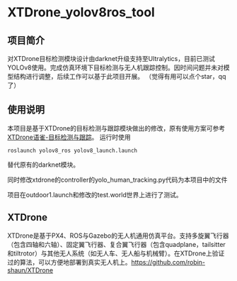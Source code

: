 # XTDrone_yolov8ros_tool

## 项目简介
对XTDrone目标检测模块设计由darknet升级支持至Ultralytics，目前已测试YOLOv8使用。完成仿真环境下目标检测与无人机跟踪控制。因时间问题并未对模型结构进行调整，后续工作可以基于此项目开展。
（觉得有用可以点个star，qq了）

## 使用说明
本项目是基于XTDrone的目标检测与跟踪模块做出的修改，原有使用方案可参考[XTDrone语雀-目标检测与跟踪](https://www.yuque.com/xtdrone/manual_cn/target_detection_tracking)。
运行时使用
```
roslaunch yolov8_ros yolov8_launch.launch
```
替代原有的darknet模块。

同时修改xtdrone的controller的yolo_human_tracking.py代码为本项目中的文件

项目在outdoor1.launch和修改的test.world世界上进行了测试。
## XTDrone
XTDrone是基于PX4、ROS与Gazebo的无人机通用仿真平台。支持多旋翼飞行器（包含四轴和六轴）、固定翼飞行器、复合翼飞行器（包含quadplane，tailsitter和tiltrotor）与其他无人系统（如无人车、无人船与机械臂）。在XTDrone上验证过的算法，可以方便地部署到真实无人机上。https://github.com/robin-shaun/XTDrone